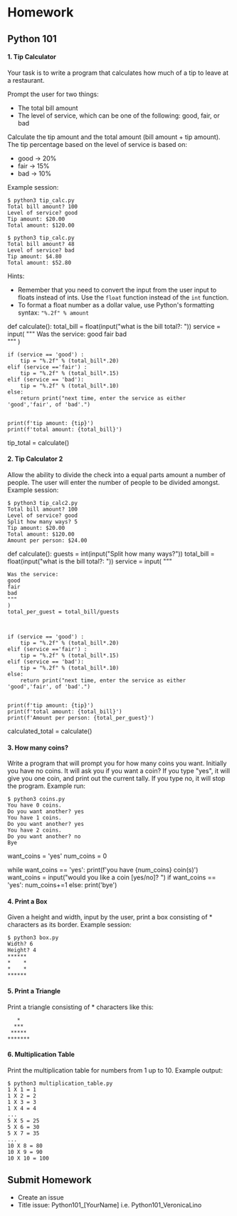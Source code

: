 # Homework

## Python 101

#### 1. Tip Calculator

Your task is to write a program that calculates how much of a tip to leave at a restaurant.

Prompt the user for two things:

- The total bill amount
- The level of service, which can be one of the following: good, fair, or bad

Calculate the tip amount and the total amount (bill amount + tip amount). The tip percentage based on the level of service is based on:

- good -> 20%
- fair -> 15%
- bad -> 10%

Example session:

```
$ python3 tip_calc.py
Total bill amount? 100
Level of service? good
Tip amount: $20.00
Total amount: $120.00
```

```
$ python3 tip_calc.py
Total bill amount? 48
Level of service? bad
Tip amount: $4.80
Total amount: $52.80
```

Hints:

- Remember that you need to convert the input from the user input to floats instead of ints. Use the `float` function instead of the `int` function.
- To format a float number as a dollar value, use Python's formatting syntax: `"%.2f" % amount`



def calculate():
    total_bill = float(input("what is the bill total?: "))
    service = input(
        """
    Was the service: 
    good 
    fair 
    bad   
    """
    )
    
    if (service == 'good') :
        tip = "%.2f" % (total_bill*.20) 
    elif (service =='fair') :
        tip = "%.2f" % (total_bill*.15) 
    elif (service == 'bad'):
        tip = "%.2f" % (total_bill*.10) 
    else: 
        return print("next time, enter the service as either 'good','fair', of 'bad'.")


    print(f'tip amount: {tip}')
    print(f'total amount: {total_bill}')
    

tip_total = calculate()

#### 2. Tip Calculator 2

Allow the ability to divide the check into a equal parts amount a number of people. The user will enter the number of people to be divided amongst. Example session:

```
$ python3 tip_calc2.py
Total bill amount? 100
Level of service? good
Split how many ways? 5
Tip amount: $20.00
Total amount: $120.00
Amount per person: $24.00
```


def calculate():
    guests = int(input("Split how many ways?"))
    total_bill = float(input("what is the bill total?: "))
    service = input(
        """

    Was the service: 
    good 
    fair 
    bad   
    """
    )
    total_per_guest = total_bill/guests

    

    if (service == 'good') :
        tip = "%.2f" % (total_bill*.20) 
    elif (service =='fair') :
        tip = "%.2f" % (total_bill*.15) 
    elif (service == 'bad'):
        tip = "%.2f" % (total_bill*.10) 
    else: 
        return print("next time, enter the service as either 'good','fair', of 'bad'.")


    print(f'tip amount: {tip}')
    print(f'total amount: {total_bill}')
    print(f'Amount per person: {total_per_guest}')


calculated_total = calculate()

#### 3. How many coins?

Write a program that will prompt you for how many coins you want. Initially you have no coins. It will ask you if you want a coin? If you type "yes", it will give you one coin, and print out the current tally. If you type no, it will stop the program. Example run:

```
$ python3 coins.py
You have 0 coins.
Do you want another? yes
You have 1 coins.
Do you want another? yes
You have 2 coins.
Do you want another? no
Bye
```

want_coins = 'yes'
num_coins = 0

while want_coins == 'yes':
    print(f'you have {num_coins} coin(s)')
    want_coins = input("would you like a coin [yes/no]? ")
    if want_coins == 'yes':
        num_coins+=1
    else:
        print('bye')

#### 4. Print a Box

Given a height and width, input by the user, print a box consisting of * characters as its border. Example session:

```
$ python3 box.py
Width? 6
Height? 4
******
*    *
*    *
******
```

#### 5. Print a Triangle

Print a triangle consisting of * characters like this:

```
   *
  ***
 *****
*******
```

#### 6. Multiplication Table

Print the multiplication table for numbers from 1 up to 10. Example output:

```
$ python3 multiplication_table.py
1 X 1 = 1
1 X 2 = 2
1 X 3 = 3
1 X 4 = 4
...
5 X 5 = 25
5 X 6 = 30
5 X 7 = 35
...
10 X 8 = 80
10 X 9 = 90
10 X 10 = 100
```

## Submit Homework
- Create an issue
- Title issue: Python101_[YourName] i.e. Python101_VeronicaLino